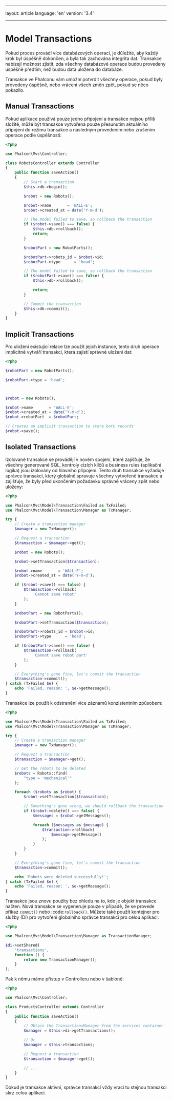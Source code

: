 * * *

layout: article language: 'en' version: '3.4'

* * *

<a name='overview'></a>

# Model Transactions

Pokud proces provádí více databázových operací, je důležité, aby každý krok byl úspěšně dokončen, a byla tak zachována integrita dat. Transakce nabízejí možnost zjistit, zda všechny databázové operace budou provedeny úspěšně předtím, než budou data uložena do databáze.

Transakce ve Phalconu vám umožní potvrdit všechny operace, pokud byly provedeny úspěšně, nebo vrácení všech změn zpět, pokud se něco pokazilo.

<a name='manual'></a>

## Manual Transactions

Pokud aplikace používá pouze jedno připojení a transakce nejsou příliš složité, může být transakce vytvořena pouze přesunutím aktuálního připojení do režimu transakce a následným provedením nebo zrušením operace podle úspěšnosti:

```php
<?php

use Phalcon\Mvc\Controller;

class RobotsController extends Controller
{
    public function saveAction()
    {
        // Start a transaction
        $this->db->begin();

        $robot = new Robots();

        $robot->name       = 'WALL-E';
        $robot->created_at = date('Y-m-d');

        // The model failed to save, so rollback the transaction
        if ($robot->save() === false) {
            $this->db->rollback();
            return;
        }

        $robotPart = new RobotParts();

        $robotPart->robots_id = $robot->id;
        $robotPart->type      = 'head';

        // The model failed to save, so rollback the transaction
        if ($robotPart->save() === false) {
            $this->db->rollback();

            return;
        }

        // Commit the transaction
        $this->db->commit();
    }
}
```

<a name='implicit'></a>

## Implicit Transactions

Pro uložení existující relace lze použít jejich instance, tento druh operace implicitně vytváří transakci, která zajistí správné uložení dat:

```php
<?php

$robotPart = new RobotParts();

$robotPart->type = 'head';



$robot = new Robots();

$robot->name       = 'WALL-E';
$robot->created_at = date('Y-m-d');
$robot->robotPart  = $robotPart;

// Creates an implicit transaction to store both records
$robot->save();
```

<a name='isolated'></a>

## Isolated Transactions

Izolované transakce se provádějí v novém spojení, které zajišťuje, že všechny generované SQL, kontroly cizích klíčů a business rules (aplikační logika) jsou izolovány od hlavního připojení. Tento druh transakce vyžaduje správce transakcí, který globálně spravuje všechny vytvořené transakce a zajišťuje, že byly před ukončením požadavku správně vráceny zpět nebo uloženy:

```php
<?php

use Phalcon\Mvc\Model\Transaction\Failed as TxFailed;
use Phalcon\Mvc\Model\Transaction\Manager as TxManager;

try {
    // Create a transaction manager
    $manager = new TxManager();

    // Request a transaction
    $transaction = $manager->get();

    $robot = new Robots();

    $robot->setTransaction($transaction);

    $robot->name       = 'WALL·E';
    $robot->created_at = date('Y-m-d');

    if ($robot->save() === false) {
        $transaction->rollback(
            'Cannot save robot'
        );
    }

    $robotPart = new RobotParts();

    $robotPart->setTransaction($transaction);

    $robotPart->robots_id = $robot->id;
    $robotPart->type      = 'head';

    if ($robotPart->save() === false) {
        $transaction->rollback(
            'Cannot save robot part'
        );
    }

    // Everything's gone fine, let's commit the transaction
    $transaction->commit();
} catch (TxFailed $e) {
    echo 'Failed, reason: ', $e->getMessage();
}
```

Transakce lze použít k odstranění více záznamů konzistentním způsobem:

```php
<?php

use Phalcon\Mvc\Model\Transaction\Failed as TxFailed;
use Phalcon\Mvc\Model\Transaction\Manager as TxManager;

try {
    // Create a transaction manager
    $manager = new TxManager();

    // Request a transaction
    $transaction = $manager->get();

    // Get the robots to be deleted
    $robots = Robots::find(
        "type = 'mechanical'"
    );

    foreach ($robots as $robot) {
        $robot->setTransaction($transaction);

        // Something's gone wrong, we should rollback the transaction
        if ($robot->delete() === false) {
            $messages = $robot->getMessages();

            foreach ($messages as $message) {
                $transaction->rollback(
                    $message->getMessage()
                );
            }
        }
    }

    // Everything's gone fine, let's commit the transaction
    $transaction->commit();

    echo 'Robots were deleted successfully!';
} catch (TxFailed $e) {
    echo 'Failed, reason: ', $e->getMessage();
}
```

Transakce jsou znovu použity bez ohledu na to, kde je objekt transakce načten. Nová transakce se vygeneruje pouze v případě, že se provede příkaz `commit()` nebo :code:`rollback()`. Můžete také použít kontejner pro služby (Di) pro vytvoření globalního správce transakcí pro celou aplikaci:

```php
<?php

use Phalcon\Mvc\Model\Transaction\Manager as TransactionManager;

$di->setShared(
    'transactions',
    function () {
        return new TransactionManager();
    }
);
```

Pak k němu máme přístup v Controlleru nebo v šabloně:

```php
<?php

use Phalcon\Mvc\Controller;

class ProductsController extends Controller
{
    public function saveAction()
    {
        // Obtain the TransactionsManager from the services container
        $manager = $this->di->getTransactions();

        // Or
        $manager = $this->transactions;

        // Request a transaction
        $transaction = $manager->get();

        // ...
    }
}
```

Dokud je transakce aktivní, správce transakcí vždy vrací tu stejnou transakci skrz celou aplikaci.